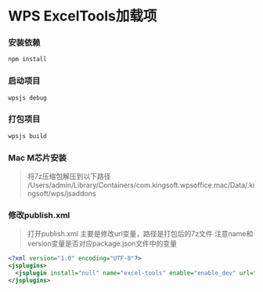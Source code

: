 # WPS ExcelTools加载项

### 安装依赖

```sh
npm install
```

### 启动项目

```sh
wpsjs debug
```

### 打包项目

```sh
wpsjs build
```

### Mac M芯片安装

> 将7z压缩包解压到以下路径
> /Users/admin/Library/Containers/com.kingsoft.wpsoffice.mac/Data/.kingsoft/wps/jsaddons

### 修改publish.xml

> 打开publish.xml
> 主要是修改url变量，路径是打包后的7z文件
> 注意name和version变量是否对应package.json文件中的变量

```xml
<?xml version="1.0" encoding="UTF-8"?>
<jsplugins>
  <jsplugin install="null" name="excel-tools" enable="enable_dev" url="/Users/admin/Desktop/excel-tools.7z" type="et" version="1.0.0" customDomain=""/>
</jsplugins>
```
